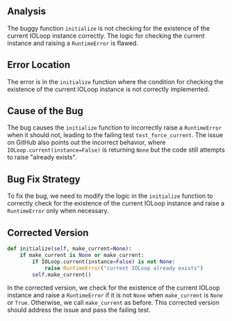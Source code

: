## Analysis
The buggy function `initialize` is not checking for the existence of the current IOLoop instance correctly. The logic for checking the current instance and raising a `RuntimeError` is flawed.

## Error Location
The error is in the `initialize` function where the condition for checking the existence of the current IOLoop instance is not correctly implemented.

## Cause of the Bug
The bug causes the `initialize` function to incorrectly raise a `RuntimeError` when it should not, leading to the failing test `test_force_current`. The issue on GitHub also points out the incorrect behavior, where `IOLoop.current(instance=False)` is returning `None` but the code still attempts to raise "already exists".

## Bug Fix Strategy
To fix the bug, we need to modify the logic in the `initialize` function to correctly check for the existence of the current IOLoop instance and raise a `RuntimeError` only when necessary.

## Corrected Version
```python
def initialize(self, make_current=None):
    if make_current is None or make_current:
        if IOLoop.current(instance=False) is not None:
            raise RuntimeError("current IOLoop already exists")
        self.make_current()
```

In the corrected version, we check for the existence of the current IOLoop instance and raise a `RuntimeError` if it is not `None` when `make_current` is `None` or `True`. Otherwise, we call `make_current` as before. This corrected version should address the issue and pass the failing test.